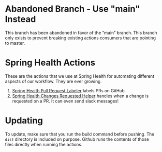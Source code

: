# Abandoned Branch - Use "main" Instead
This branch has been abandoned in favor of the "main" branch.  This branch only exists to prevent breaking existing actions consumers that are pointing to master.

# Spring Health Actions
These are the actions that we use at Spring Health for automating different aspects of our workflow. They are ever growing.

1. [Spring Health Pull Request Labeler](src/pull_request_labeler/README.md) labels PRs on GitHub.
1. [Spring Health Changes Requested Helper](src/changes_requested/README.md) handles when a change is requested on a PR. It can even send slack messages!


# Updating
To update, make sure that you run the build command before pushing.  The `dist` directory is included on purpose.  Github runs the contents of those files directly when running the actions.
